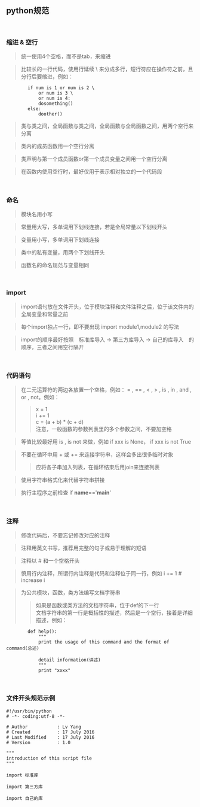 ## python规范 ##
<br/>


### 缩进 & 空行 ###

> 统一使用4个空格，而不是tab，来缩进  

> 比较长的一行代码，使用行延续 \ 来分成多行，短行符应在操作符之前，且分行后要缩进，例如：  

            if num is 1 or num is 2 \
                or num is 3 \
                or num is 4:
                dosomething()
            else:
                doother()

> 类与类之间，全局函数与类之间，全局函数与全局函数之间，用两个空行来分离  

> 类内的成员函数用一个空行分离  

> 类声明与第一个成员函数or第一个成员变量之间用一个空行分离  

> 在函数内使用空行时，最好仅用于表示相对独立的一个代码段  

<br/>


### 命名 ###

> 模块名用小写  

> 常量用大写，多单词用下划线连接，若是全局常量以下划线开头  

> 变量用小写，多单词用下划线连接  

> 类中的私有变量，用两个下划线开头  

> 函数名的命名规范与变量相同  

<br/>


### import ###

> import语句放在文件开头，位于模块注释和文件注释之后，位于该文件内的全局变量和常量之前  

> 每个import独占一行，即不要出现 import module1,module2 的写法  

> import的顺序最好按照　标准库导入 -> 第三方库导入 -> 自己的库导入　的顺序，三者之间用空行隔开  

<br/>


### 代码语句 ###

> 在二元运算符的两边各放置一个空格，例如： = , == , < , > , is , in , and , or , not。例如：  
>> x = 1  
>> i += 1  
>> c = (a + b) * (c + d)  
>> 注意，一般函数的参数列表里的多个参数之间，不要加空格  

> 等值比较最好用 is , is not 来做，例如 if xxx is None， if xxx is not True  

> 不要在循环中用 + 或 += 来连接字符串，这样会多出很多临时对象
>> 应将各子串加入列表，在循环结束后用join来连接列表  

> 使用字符串格式化来代替字符串拼接  

> 执行主程序之前检查 if __name__=='__main__'  

<br/>


### 注释 ###

> 修改代码后，不要忘记修改对应的注释  

> 注释用英文书写，推荐用完整的句子或易于理解的短语  

> 注释以 # 和一个空格开头  

> 慎用行内注释，所谓行内注释是代码和注释位于同一行，例如  i += 1  # increase i  

> 为公共模块，函数，类方法编写文档字符串  
>> 如果是函数或类方法的文档字符串，位于def的下一行  
>> 文档字符串的第一行是概括性的描述，然后是一个空行，接着是详细描述，例如：  

            def help():
                """
                print the usage of this command and the format of command(总述)
                
                detail information(详述)
                """
                print "xxxx"

> 

<br/>


### 文件开头规范示例 ###

    #!/usr/bin/python
    # -*- coding:utf-8 -*-
    
    # Author           : Lv Yang
    # Created          : 17 July 2016
    # Last Modified    : 17 July 2016
    # Version          : 1.0
    
    """
    introduction of this script file
    """
    
    import 标准库
    
    import 第三方库
    
    import 自己的库

<br/>
